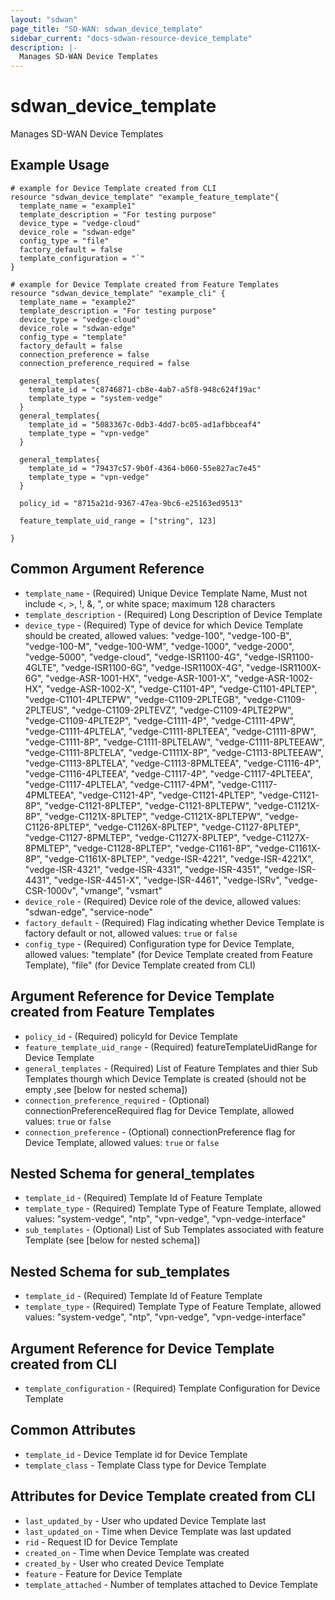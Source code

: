 ```yaml
---
layout: "sdwan"
page_title: "SD-WAN: sdwan_device_template"
sidebar_current: "docs-sdwan-resource-device_template"
description: |-
  Manages SD-WAN Device Templates
---
```


# sdwan_device_template #
Manages SD-WAN Device Templates

## Example Usage ##

```hcl
# example for Device Template created from CLI
resource "sdwan_device_template" "example_feature_template"{
  template_name = "example1"
  template_description = "For testing purpose"
  device_type = "vedge-cloud"
  device_role = "sdwan-edge"
  config_type = "file"
  factory_default = false
  template_configuration = "`"
}

# example for Device Template created from Feature Templates
resource "sdwan_device_template" "example_cli" {
  template_name = "example2"
  template_description = "For testing purpose"
  device_type = "vedge-cloud"
  device_role = "sdwan-edge"
  config_type = "template"
  factory_default = false
  connection_preference = false
  connection_preference_required = false

  general_templates{
    template_id = "c8746871-cb8e-4ab7-a5f8-948c624f19ac"
    template_type = "system-vedge"
  }
  general_templates{
    template_id = "5083367c-0db3-4dd7-bc05-ad1afbbceaf4"
    template_type = "vpn-vedge"
  }

  general_templates{
    template_id = "79437c57-9b0f-4364-b060-55e827ac7e45"
    template_type = "vpn-vedge"
  }

  policy_id = "8715a21d-9367-47ea-9bc6-e25163ed9513"
  
  feature_template_uid_range = ["string", 123]

}

```
## Common Argument Reference ##
* `template_name` - (Required) Unique Device Template Name, Must not include <, >, !, &, ", or white space; maximum 128 characters
* `template_description` - (Required) Long Description of Device Template
* `device_type` - (Required) Type of device for which Device Template should be created, allowed values: 
"vedge-100", "vedge-100-B", "vedge-100-M", "vedge-100-WM", "vedge-1000", "vedge-2000", "vedge-5000",   "vedge-cloud", "vedge-ISR1100-4G", "vedge-ISR1100-4GLTE", "vedge-ISR1100-6G", "vedge-ISR1100X-4G", "vedge-ISR1100X-6G", "vedge-ASR-1001-HX", "vedge-ASR-1001-X", "vedge-ASR-1002-HX", "vedge-ASR-1002-X", "vedge-C1101-4P", "vedge-C1101-4PLTEP", "vedge-C1101-4PLTEPW", "vedge-C1109-2PLTEGB", "vedge-C1109-2PLTEUS", "vedge-C1109-2PLTEVZ", "vedge-C1109-4PLTE2PW", "vedge-C1109-4PLTE2P", "vedge-C1111-4P", "vedge-C1111-4PW", "vedge-C1111-4PLTELA", "vedge-C1111-8PLTEEA", "vedge-C1111-8PW", "vedge-C1111-8P", "vedge-C1111-8PLTELAW", "vedge-C1111-8PLTEEAW", "vedge-C1111-8PLTELA", "vedge-C1111X-8P", "vedge-C1113-8PLTEEAW", "vedge-C1113-8PLTELA",  "vedge-C1113-8PMLTEEA", "vedge-C1116-4P", "vedge-C1116-4PLTEEA", "vedge-C1117-4P", "vedge-C1117-4PLTEEA", "vedge-C1117-4PLTELA", "vedge-C1117-4PM", "vedge-C1117-4PMLTEEA", "vedge-C1121-4P", "vedge-C1121-4PLTEP", "vedge-C1121-8P", "vedge-C1121-8PLTEP", "vedge-C1121-8PLTEPW", "vedge-C1121X-8P", "vedge-C1121X-8PLTEP", "vedge-C1121X-8PLTEPW", "vedge-C1126-8PLTEP", "vedge-C1126X-8PLTEP", "vedge-C1127-8PLTEP", "vedge-C1127-8PMLTEP", "vedge-C1127X-8PLTEP", "vedge-C1127X-8PMLTEP", "vedge-C1128-8PLTEP", "vedge-C1161-8P", "vedge-C1161X-8P", "vedge-C1161X-8PLTEP", "vedge-ISR-4221", "vedge-ISR-4221X", "vedge-ISR-4321", "vedge-ISR-4331", "vedge-ISR-4351", "vedge-ISR-4431", "vedge-ISR-4451-X", "vedge-ISR-4461", "vedge-ISRv", "vedge-CSR-1000v", "vmange", "vsmart"
* `device_role` - (Required) Device role of the device, allowed values: "sdwan-edge", "service-node"
* `factory_default` - (Required) Flag indicating whether Device Template is factory default or not, allowed values: `true` or `false`
* `config_type` - (Required) Configuration type for  Device Template, allowed values: "template" (for Device Template created from Feature Template), "file" (for Device Template created from CLI) 

## Argument Reference for Device Template created from Feature Templates ##
* `policy_id` - (Required) policyId for  Device Template
* `feature_template_uid_range` - (Required) featureTemplateUidRange for  Device Template
* `general_templates` - (Required) List of Feature Templates and thier Sub Templates thourgh which Device Template is created (should not be empty ,see [below for nested schema])
* `connection_preference_required` - (Optional) connectionPreferenceRequired flag for Device Template, allowed values: `true` or `false`
* `connection_preference` - (Optional) connectionPreference flag for Device Template, allowed values: `true` or `false`

## Nested Schema for general_templates ##
* `template_id` - (Required) Template Id of Feature Template
* `template_type` - (Required) Template Type of Feature Template, allowed values: "system-vedge", "ntp", "vpn-vedge", "vpn-vedge-interface"
* `sub_templates` - (Optional) List of Sub Templates associated with feature Template (see [below for nested schema])

## Nested Schema for sub_templates ##
* `template_id` - (Required) Template Id of Feature Template
* `template_type` - (Required) Template Type of Feature Template, allowed values: "system-vedge", "ntp", "vpn-vedge", "vpn-vedge-interface"

## Argument Reference for Device Template created from CLI ##
* `template_configuration` - (Required) Template Configuration for  Device Template

## Common Attributes ##
* `template_id` - Device Template id for  Device Template 
* `template_class` - Template Class type for  Device Template

## Attributes for Device Template created from CLI ##
* `last_updated_by` - User who updated  Device Template last
* `last_updated_on` - Time when Device Template was last updated
* `rid` - Request ID for Device Template
* `created_on` - Time when  Device Template was created
* `created_by` - User who created Device Template
* `feature` - Feature for Device Template
* `template_attached` - Number of templates attached to Device Template




